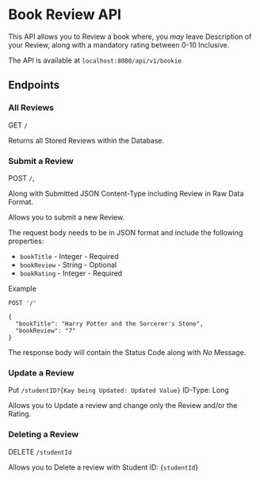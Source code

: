 # Book Review API #

This API allows you to Review a book where, you *may* leave Description of your Review, along with a mandatory rating 
between 0-10 Inclusive.

The API is available at `localhost:8080/api/v1/bookie`

## Endpoints ##

### All Reviews ###

GET `/`

Returns all Stored Reviews within the Database.

### Submit a Review ###

POST `/`, 

Along with Submitted JSON Content-Type including Review in Raw Data Format.

Allows you to submit a new Review.

The request body needs to be in JSON format and include the following properties:

 - `bookTitle` - Integer - Required
 - `bookReview` - String - Optional
 - `bookRating` - Integer - Required

Example
```
POST '/'

{
  "bookTitle": "Harry Potter and the Sorcerer's Stone",
  "bookReview": "7"
}
```
The response body will contain the Status Code along with *No* Message.

### Update a Review ###

Put `/studentID?{Kay being Updated: Updated Value}` ID-Type: Long

Allows you to Update a review and change only the Review and/or the Rating.

### Deleting a Review ###

DELETE `/studentId`

Allows you to Delete a review with Student ID: {`studentId`}

